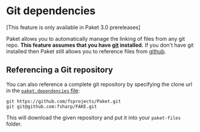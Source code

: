 # Git dependencies

[This feature is only available in Paket 3.0 prereleases]

Paket allows you to automatically manage the linking of files from any git repo.
<b>This feature assumes that you have [git](https://git-scm.com/) installed.</b>
If you don't have git installed then Paket still allows you to reference files from [github](github-dependencies.html).

## Referencing a Git repository

You can also reference a complete git repository by specifying the clone url in the [`paket.dependencies` file](dependencies-file.html):

    git https://github.com/fsprojects/Paket.git
	git git@github.com:fsharp/FAKE.git

This will download the given repository and put it into your `paket-files` folder.